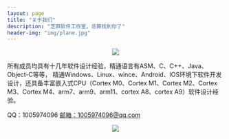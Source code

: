 ```yaml
---
layout: page
title: "关于我们"
description: "芝麻软件工作室，总算找到你了"
header-img: "img/plane.jpg"
---
```


<center>
    <p><img src="http://dreamofbook.qiniudn.com/Zero.png" align="center"></p>
</center>

所有成员均具有十几年软件设计经验，精通语言有ASM、C、C++、Java、Object-C等等，
精通Windows、Linux、wince、Android、IOS环境下软件开发设计，还具备丰富嵌入式CPU（Cortex M0、Cortex M1、Cortex M2、Cortex M3、Cortex M4、arm7、arm9、arm11、cortex A8、cortex A9）软件设计经验。

QQ：1005974096
<a href="mailto:1005974096@qq.com">邮箱：1005974096@qq.com</a>


<center>
    <p><img src="http://dreamofbook.qiniudn.com/hacker.png" align="center"></p>
</center>

<script>

<img  style="CURSOR: pointer" onclick="javascript:window.open('http://b.qq.com/webc.htm?new=0&sid=1005974096&o=softroom.org&q=7', '_blank', 'height=502, width=644,toolbar=no,scrollbars=no,menubar=no,status=no');"  border="0" SRC=http://wpa.qq.com/pa?p=1:1005974096:1 alt="点击这里给我发消息">

</script>
